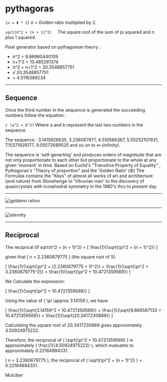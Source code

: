 # pythagoras  

   ```[n = Φ * 2]```      n = Golden ratio multiplied by 2.          
   
   ```sqrt(π^2 + (n + 1)^2)  ```  The square root of the sum of pi squared  and  n plus 1 squared.

Pixel generator based on pythagorean theory :

* π^2 = 9.86960440109 
* n+1^2 =  10.485281374 
* π^2 + n+1^2  = 20.3548857751 
* √  20.3548857751 
* =   4.5116389234
**************************************************************************************************************************************************************************************
## Sequence
Once the third number in the sequence is generated the succeeding numbers follow the equation :

```√ (a^2 + b^2)```  Where a and b represent the last two numbers in the sequence.

The sequence : 3.1415926535, 3.236067977, 4.510566367, 5.55252107831, 7.15371926177, 9.05572689525 and so on to ∞ (infinity).

The sequence is 'self-generting' and produces orders of magnitude that are not only proportionate to each other but proportionate to the whole at any given 'moment' in time.
Based on Euclid's "Transitive Property of Equality" , Pythagoras's "Theory of proportion" and the 'Golden Ratio' (Φ) 
The Formulea contains the "Keys" of almost all works of art and architecture (and nature) from Stonehenge to 'Vitruvian man' to the discovery of quasicrystals with
icosahedral symmetry in the 1980's thru to present day.
**********************************************************************************************************************************************************************
![goldenn ration](pixels.png) 


  
 *************************************************************************************************************************************************************************
 ![eternity](eternity2.png) 


 ***********************************************************************************************************************************************************************
## Reciprocal

 The reciprical 0f sqrt(π^2 + (n + 1)^2) = [ \frac{1}{\sqrt{\pi^2 + (n + 1)^2}} ] 

given that [ n = 2.2360679775 ] (the square root of 5).

 [ \frac{1}{\sqrt{\pi^2 + (2.2360679775 + 1)^2}} = \frac{1}{\sqrt{\pi^2 + 3.2360679775^2}} = \frac{1}{\sqrt{\pi^2 + 10.4721359569}} ]

We Calculate the expression:

\[ \frac{1}{\sqrt{\pi^2 + 10.4721359569}} \]

Using the value of \( \pi \approx 3.14159 \), we have:

\[ \frac{1}{\sqrt{3.14159^2 + 10.4721359569}} = \frac{1}{\sqrt{9.869587132 + 10.4721359569}} = \frac{1}{\sqrt{20.3417230889}} \]

Calculating the square root of 20.3417230889 gives approximately 4.50924975222.

Therefore, the reciprocal of \( \sqrt{\pi^2 + 10.4721359569} \) is approximately \( \frac{1}{4.50924975222} \), which evaluates to approximately 0.22164894331.

 \( n = 2.2360679775 \), the reciprocal of \( \sqrt{\pi^2 + (n + 1)^2} \)  = 0.22164894331.
 
 
 
 Mulciber
 
 
